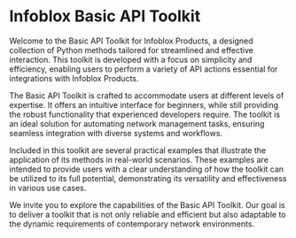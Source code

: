 # **Infoblox Basic API Toolkit**

Welcome to the Basic API Toolkit for Infoblox Products, a designed collection of Python methods tailored for
streamlined and effective interaction. This toolkit is developed with a focus on simplicity and
efficiency, enabling users to perform a variety of API actions essential for integrations with Infoblox Products.

The Basic API Toolkit is crafted to accommodate users at different levels of expertise. It offers an intuitive interface
for beginners, while still providing the robust functionality that experienced developers require. The toolkit is an
ideal solution for automating network management tasks, ensuring seamless integration with diverse systems and
workflows.

Included in this toolkit are several practical examples that illustrate the application of its methods in real-world
scenarios. These examples are intended to provide users with a clear understanding of how the toolkit can be utilized
to its full potential, demonstrating its versatility and effectiveness in various use cases.

We invite you to explore the capabilities of the Basic API Toolkit. Our goal is to deliver a toolkit that
is not only reliable and efficient but also adaptable to the dynamic requirements of contemporary network environments.


